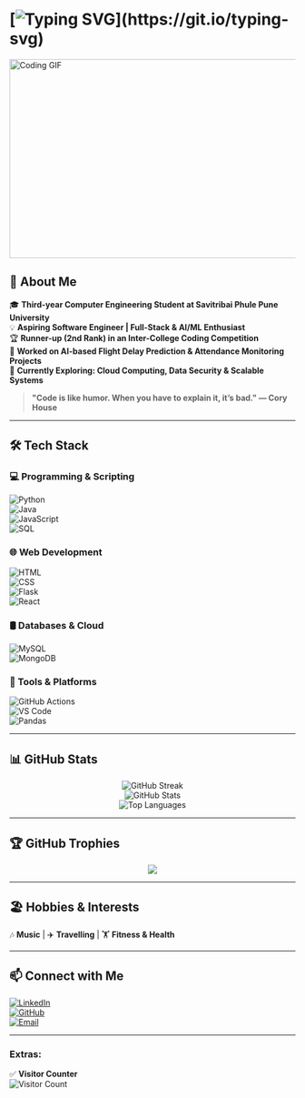 # [![Typing SVG](https://readme-typing-svg.herokuapp.com?font=Fira+Code&size=20&pause=1000&color=F74C00&width=600&lines=Hey+there!+👋;I'm+Ganesh+Kambli!;Aspiring+Software+Engineer;Passionate+about+AI%2FML+and+Development!)](https://git.io/typing-svg)  

<img src="https://media.giphy.com/media/qgQUggAC3Pfv687qPC/giphy.gif" width="600" height="350" alt="Coding GIF">

## 🚀 About Me  
🎓 **Third-year Computer Engineering Student at Savitribai Phule Pune University**  
💡 **Aspiring Software Engineer | Full-Stack & AI/ML Enthusiast**  
🏆 **Runner-up (2nd Rank) in an Inter-College Coding Competition**  
🔬 **Worked on AI-based Flight Delay Prediction & Attendance Monitoring Projects**  
🌱 **Currently Exploring: Cloud Computing, Data Security & Scalable Systems**  

> **"Code is like humor. When you have to explain it, it’s bad." — Cory House**  

---

## 🛠️ Tech Stack  

### **💻 Programming & Scripting**  
![Python](https://img.shields.io/badge/Python-3776AB?style=for-the-badge&logo=python&logoColor=white)  
![Java](https://img.shields.io/badge/Java-007396?style=for-the-badge&logo=java&logoColor=white)  
![JavaScript](https://img.shields.io/badge/JavaScript-F7DF1E?style=for-the-badge&logo=javascript&logoColor=black)  
![SQL](https://img.shields.io/badge/SQL-CC2927?style=for-the-badge&logo=microsoft-sql-server&logoColor=white)  

### **🌐 Web Development**  
![HTML](https://img.shields.io/badge/HTML5-E34F26?style=for-the-badge&logo=html5&logoColor=white)  
![CSS](https://img.shields.io/badge/CSS3-1572B6?style=for-the-badge&logo=css3&logoColor=white)  
![Flask](https://img.shields.io/badge/Flask-000000?style=for-the-badge&logo=flask&logoColor=white)  
![React](https://img.shields.io/badge/React-20232A?style=for-the-badge&logo=react&logoColor=61DAFB)  

### **🛢️ Databases & Cloud**  
![MySQL](https://img.shields.io/badge/MySQL-4479A1?style=for-the-badge&logo=mysql&logoColor=white)  
![MongoDB](https://img.shields.io/badge/MongoDB-4EA94B?style=for-the-badge&logo=mongodb&logoColor=white)  

### **🔧 Tools & Platforms**  
![GitHub Actions](https://img.shields.io/badge/GitHub%20Actions-2088FF?style=for-the-badge&logo=github-actions&logoColor=white)  
![VS Code](https://img.shields.io/badge/VS%20Code-007ACC?style=for-the-badge&logo=visual-studio-code&logoColor=white)  
![Pandas](https://img.shields.io/badge/Pandas-150458?style=for-the-badge&logo=pandas&logoColor=white)  

---

## 📊 GitHub Stats  

<p align="center">
  <img src="https://github-readme-streak-stats.herokuapp.com/?user=Ganesh-403&theme=radical" alt="GitHub Streak" />
  <br>
  <img src="https://github-readme-stats.vercel.app/api?username=Ganesh-403&show_icons=true&theme=radical" alt="GitHub Stats" />
  <br>
  <img src="https://github-readme-stats.vercel.app/api/top-langs/?username=Ganesh-403&layout=compact&theme=radical" alt="Top Languages" />
</p>  

---

## 🏆 GitHub Trophies  
<p align="center">  
  <img src="https://github-profile-trophy.vercel.app/?username=Ganesh-403&theme=darkhub&margin-w=15&margin-h=15&no-bg=true&no-frame=true" />  
</p>

---

## 🏖️ Hobbies & Interests  
🎶 **Music** | ✈️ **Travelling** | 🏋️ **Fitness & Health** 

---

## 📫 Connect with Me  
[![LinkedIn](https://img.shields.io/badge/LinkedIn-blue?style=flat&logo=linkedin)](https://www.linkedin.com/in/ganesh-kambli-404-error/)  
[![GitHub](https://img.shields.io/badge/GitHub-000?style=flat&logo=github)](https://github.com/Ganesh-403)  
[![Email](https://img.shields.io/badge/Email-D14836?style=flat&logo=gmail&logoColor=white)](mailto:gkambli403@gmail.com)  

---

### **Extras:**  
✅ **Visitor Counter**  
![Visitor Count](https://komarev.com/ghpvc/?username=Ganesh-403&color=blue)  


 
